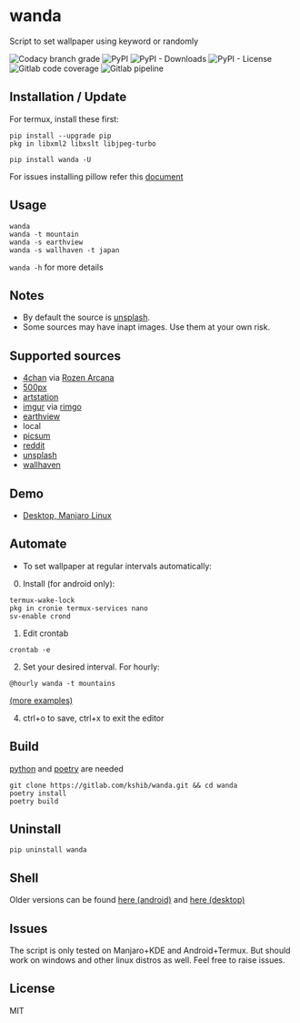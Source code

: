 # wanda
Script to set wallpaper using keyword or randomly

![Codacy branch grade](https://img.shields.io/codacy/grade/e5aacd529ce04f3fb8c0f9ce6a3bdd9e/main)
![PyPI](https://img.shields.io/pypi/v/wanda)
![PyPI - Downloads](https://img.shields.io/pypi/dw/wanda)
![PyPI - License](https://img.shields.io/pypi/l/wanda)
![Gitlab code coverage](https://img.shields.io/gitlab/coverage/kshib/wanda/main)
![Gitlab pipeline](https://img.shields.io/gitlab/pipeline-status/kshib/wanda?branch=main)

## Installation / Update
For termux, install these first:
```
pip install --upgrade pip
pkg in libxml2 libxslt libjpeg-turbo
```

```
pip install wanda -U
```

For issues installing pillow refer this [document](https://pillow.readthedocs.io/en/stable/installation.html)


## Usage
```
wanda
wanda -t mountain
wanda -s earthview
wanda -s wallhaven -t japan
```
`wanda -h` for more details

## Notes
- By default the source is [unsplash](https://unsplash.com).
- Some sources may have inapt images. Use them at your own risk.

## Supported sources

- [4chan](https://boards.4chan.org) via [Rozen Arcana](https://archive.alice.al)
- [500px](https://500px.com)
- [artstation](https://artstation.com)
- [imgur](https://imgur.com) via [rimgo](https://rimgo.pussthecat.org)
- [earthview](https://earthview.withgoogle.com)
- local
- [picsum](https://picsum.photos)
- [reddit](https://reddit.com)
- [unsplash](https://unsplash.com)
- [wallhaven](https://wallhaven.cc)

## Demo
- [Desktop, Manjaro Linux](https://z.zz.fo/om26p.webm)

## Automate
* To set wallpaper at regular intervals automatically:

0. Install (for android only):
```
termux-wake-lock
pkg in cronie termux-services nano
sv-enable crond
```
1. Edit crontab
```
crontab -e
```
2. Set your desired interval. For hourly:
```
@hourly wanda -t mountains
```
[(more examples)](https://crontab.guru/examples.html)

4. ctrl+o to save, ctrl+x to exit the editor

## Build
[python](https://www.python.org/downloads/) and [poetry](https://python-poetry.org/) are needed
```
git clone https://gitlab.com/kshib/wanda.git && cd wanda
poetry install
poetry build
```

## Uninstall
```
pip uninstall wanda
```

## Shell
Older versions can be found [here (android)](https://gitlab.com/kshib/wanda/-/tree/sh-android) and [here (desktop)](https://gitlab.com/kshib/wanda/-/tree/sh-desktop)

## Issues
The script is only tested on Manjaro+KDE and Android+Termux. But should work on windows and other linux distros as well.
Feel free to raise issues.

## License
MIT
